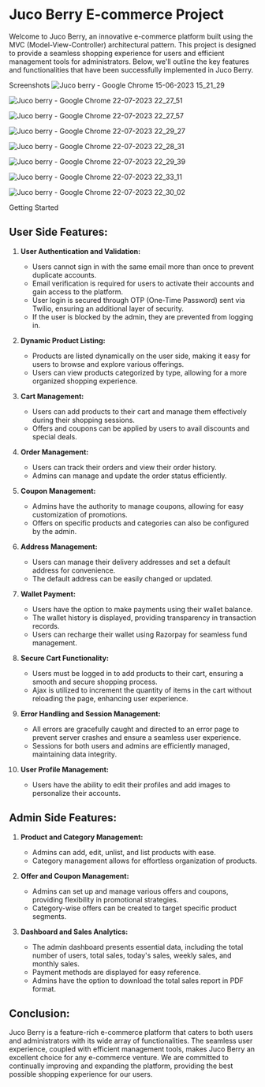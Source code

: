 # Juco Berry E-commerce Project

Welcome to Juco Berry, an innovative e-commerce platform built using the MVC (Model-View-Controller) architectural pattern. This project is designed to provide a seamless shopping experience for users and efficient management tools for administrators. Below, we'll outline the key features and functionalities that have been successfully implemented in Juco Berry.

Screenshots
![Juco berry - Google Chrome 15-06-2023 15_21_29](https://github.com/unaizk/Juco-berry/assets/126644119/df681294-37f6-4907-b96d-d1d201687f88)

![Juco berry - Google Chrome 22-07-2023 22_27_51](https://github.com/unaizk/Juco-berry/assets/126644119/80ec9cde-5804-4b92-8c33-b82a98a944d9)

![Juco berry - Google Chrome 22-07-2023 22_27_57](https://github.com/unaizk/Juco-berry/assets/126644119/7c6fba10-3020-462c-a04b-a7d2656dfa38)

![Juco berry - Google Chrome 22-07-2023 22_29_27](https://github.com/unaizk/Juco-berry/assets/126644119/547a7870-0381-4b72-a419-1eb01510f5a0)

![Juco berry - Google Chrome 22-07-2023 22_28_31](https://github.com/unaizk/Juco-berry/assets/126644119/d66ad4e3-5e85-4e2d-87ce-e5a2896a250c)

![Juco berry - Google Chrome 22-07-2023 22_29_39](https://github.com/unaizk/Juco-berry/assets/126644119/1b06fd1e-130e-4500-83fb-c481938e353b)

![Juco berry - Google Chrome 22-07-2023 22_33_11](https://github.com/unaizk/Juco-berry/assets/126644119/d2eb21c0-11e0-4bb2-8a30-e81d6a98f7d1)

![Juco berry - Google Chrome 22-07-2023 22_30_02](https://github.com/unaizk/Juco-berry/assets/126644119/c4352928-af80-438c-8770-954e966c357d)

Getting Started


## User Side Features:

1. **User Authentication and Validation:**
   - Users cannot sign in with the same email more than once to prevent duplicate accounts.
   - Email verification is required for users to activate their accounts and gain access to the platform.
   - User login is secured through OTP (One-Time Password) sent via Twilio, ensuring an additional layer of security.
   - If the user is blocked by the admin, they are prevented from logging in.

2. **Dynamic Product Listing:**
   - Products are listed dynamically on the user side, making it easy for users to browse and explore various offerings.
   - Users can view products categorized by type, allowing for a more organized shopping experience.

3. **Cart Management:**
   - Users can add products to their cart and manage them effectively during their shopping sessions.
   - Offers and coupons can be applied by users to avail discounts and special deals.

4. **Order Management:**
   - Users can track their orders and view their order history.
   - Admins can manage and update the order status efficiently.

5. **Coupon Management:**
   - Admins have the authority to manage coupons, allowing for easy customization of promotions.
   - Offers on specific products and categories can also be configured by the admin.

6. **Address Management:**
   - Users can manage their delivery addresses and set a default address for convenience.
   - The default address can be easily changed or updated.

7. **Wallet Payment:**
   - Users have the option to make payments using their wallet balance.
   - The wallet history is displayed, providing transparency in transaction records.
   - Users can recharge their wallet using Razorpay for seamless fund management.

8. **Secure Cart Functionality:**
   - Users must be logged in to add products to their cart, ensuring a smooth and secure shopping process.
   - Ajax is utilized to increment the quantity of items in the cart without reloading the page, enhancing user experience.

9. **Error Handling and Session Management:**
   - All errors are gracefully caught and directed to an error page to prevent server crashes and ensure a seamless user experience.
   - Sessions for both users and admins are efficiently managed, maintaining data integrity.

10. **User Profile Management:**
    - Users have the ability to edit their profiles and add images to personalize their accounts.

## Admin Side Features:

1. **Product and Category Management:**
   - Admins can add, edit, unlist, and list products with ease.
   - Category management allows for effortless organization of products.

2. **Offer and Coupon Management:**
   - Admins can set up and manage various offers and coupons, providing flexibility in promotional strategies.
   - Category-wise offers can be created to target specific product segments.

3. **Dashboard and Sales Analytics:**
   - The admin dashboard presents essential data, including the total number of users, total sales, today's sales, weekly sales, and monthly sales.
   - Payment methods are displayed for easy reference.
   - Admins have the option to download the total sales report in PDF format.

## Conclusion:

Juco Berry is a feature-rich e-commerce platform that caters to both users and administrators with its wide array of functionalities. The seamless user experience, coupled with efficient management tools, makes Juco Berry an excellent choice for any e-commerce venture. We are committed to continually improving and expanding the platform, providing the best possible shopping experience for our users.


 
